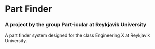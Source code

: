# Part Finder
### A project by the group Part-icular at Reykjavik University

A part finder system designed for the class Engineering X at Reykjavik University.
